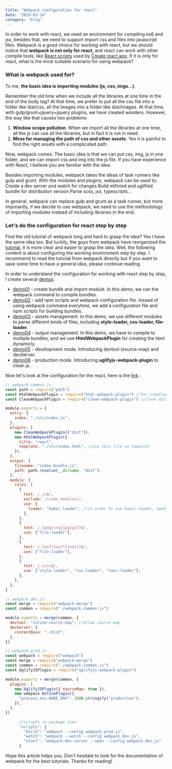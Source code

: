 ```yaml
---
title: "Webpack configuration for react"
date: "2019-03-14"
category: "blog"
---
```


In order to work with react, we need an environment for compiling es6 and jsx, besides that, we need to support import css and files into javascript files. Webpack is a good choice for working with react, but we should notice that **webpack is not only for react**, and react can work with other compile tools, like [React scripts](https://www.npmjs.com/package/react-scripts) used by [Create react app](https://github.com/facebook/create-react-app). If it is only for react, what is the most suitable scenario for using webpack?

### What is webpack used for?

To me, **the basic idea is importing modules (js, css, imgs...)**.

Remember the old time when we include all the libraries at one time in the end of the body tag? At that time, we prefer to put all the css file into a folder like dist/css, all the images into a folder like dist/images. At that time, with gulp/grunt+jquery+jquery plugins, we have created wonders. However, the way like that causes two problems:

1. **Window scope pollution**. When we import all the libraries at one time, all the js can use all the libraries, but in fact it is not in need.
2. **Mess for managing the path of css and other assets**. Yes it is painful to find the right assets with a complicated path.

Now, webpack comes. The basic idea is that we can put css, img, js in one folder, and we can import css and img into the js file. If you have experience with React, I believe you are familiar with the idea.

Besides importing modules, webpack takes the ideas of task runners like gulp and grunt. With the modules and plugins, webpack can be used to:
Create a dev server and watch for changes
Build mifinied and uglified bundle for distribution version
Parse scss, jsx, typescripts...

In general, webpack can replace gulp and grunt as a task runner, but more imporantly, if we decide to use webpack, we need to use the methodology of importing modules instead of including libraries in the end.

### Let's do the configuration for react step by step

Find the old tutorial of webpack long and hard to grasp the idea? Yes I have the same idea too. But luckily, the guys from webpack have reorganized the [tutorial](https://webpack.js.org/concepts/), it is more clear and easier to grasp the idea. Well, the following content is about configuring the working environment step by step. I recommend to read the tutorial from webpack directly but if you want to save some time to have a general idea, please continue reading.

In order to understand the configuration for working with react step by step, I create several [demos](https://github.com/AlbertWhite/webpack-demos):

- [demo01](https://github.com/AlbertWhite/webpack-demos/tree/master/demo01-create%20bundle-import%20module) - create bundle and import module. In this demo, we can the webpack command to compile bundles.
- [demo02](https://github.com/AlbertWhite/webpack-demos/tree/master/demo02-add%20npm%20scripts%20and%20webpack%20configuration%20file) - add npm scripts and webpack configuration file. Insead of using webpack command everytime, we add a configuration file and npm scripts for building bundles.
- [demo03](https://github.com/AlbertWhite/webpack-demos/tree/master/demo03-assets%20management) - assets management. In this demo, we use different modules to parse different kinds of files, including **style-loader, css-loader, file-loader**.
- [demo04](https://github.com/AlbertWhite/webpack-demos/tree/master/demo04-output%20management) - output management. In this demo, we have to compile to multiple bundles, and we use **HtmlWebpackPlugin** for creating the html dynamicly.
- [demo05](https://github.com/AlbertWhite/webpack-demos/tree/master/demo05-development) - development mode. Introducing devtool (source-map) and devServer.
- [demo06](https://github.com/AlbertWhite/webpack-demos/tree/master/demo06-production) - production mode. Introducing **uglifyjs-webpack-plugin** to clean js.

Now let's look at the configuration for the react, here is the [link](https://github.com/AlbertWhite/webpack-demos/tree/master/demo07-react-example) :

```js
// webpack.common.js
const path = require("path")
const HtmlWebpackPlugin = require("html-webpack-plugin") //for creating html dynamicly
const CleanWebpackPlugin = require("clean-webpack-plugin") //clean dist every time before build

module.exports = {
  entry: {
    index: "./src/index.js",
  },
  plugins: [
    new CleanWebpackPlugin(["dist"]),
    new HtmlWebpackPlugin({
      title: "react",
      template: "./src/index.html", //use this file as template
    }),
  ],
  output: {
    filename: "index.bundle.js",
    path: path.resolve(__dirname, "dist"),
  },
  module: {
    rules: [
      {
        test: /.js$/,
        exclude: /(node_modules)/,
        use: {
          loader: "babel-loader", //in order to use babel-loader, need to add .babelrc file for the configuration.
        },
      },
      {
        test: /.(png|svg|jpg|gif)$/,
        use: ["file-loader"],
      },
      {
        test: /.(woff|woff2|eot|)$/,
        use: ["file-loader"],
      },
      {
        test: /.scss$/,
        use: ["style-loader", "css-loader", "sass-loader"],
      },
    ],
  },
}
```

```js
// webpack.dev.js
const merge = require("webpack-merge")
const common = require("./webpack.common.js")

module.exports = merge(common, {
  devtool: "inline-source-map", //allow source map
  devServer: {
    contentBase: "./dist",
  },
})
```

```js
// webpack.prod.js
const webpack = require("webpack")
const merge = require("webpack-merge")
const common = require("./webpack.common.js")
const UglifyJSPlugin = require("uglifyjs-webpack-plugin")

module.exports = merge(common, {
  plugins: [
    new UglifyJSPlugin({ sourceMap: true }),
    new webpack.DefinePlugin({
      "process.env.NODE_ENV": JSON.stringify("production"),
    }),
  ],
})
```

```js
      //scripts in package.json
      "scripts": {
        "build": "webpack --config webpack.prod.js",
        "watch": "webpack --watch --config webpack.dev.js",
        "start": "webpack-dev-server --open --config webpack.dev.js"
      }
```

Hope this article helps you. Don't hesitate to look for the documentation of webpack for the best tutorials. Thanks for reading!
